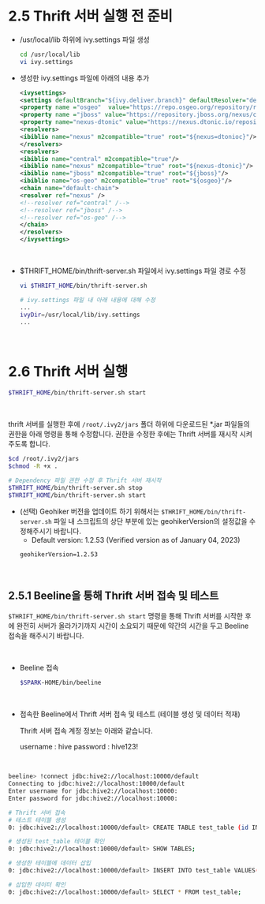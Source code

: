 # 2.5 Thrift 서버 실행 전 준비

- /usr/local/lib 하위에 ivy.settings 파일 생성 

  ```bash
  cd /usr/local/lib
  vi ivy.settings
  ```

- 생성한 ivy.settings 파일에 아래의 내용 추가

  ```xml
  <ivysettings>
  <settings defaultBranch="${ivy.deliver.branch}" defaultResolver="default-chain" />
  <property name ="osgeo"  value="https://repo.osgeo.org/repository/release/"/>
  <property name ="jboss" value="https://repository.jboss.org/nexus/congent/repositories/thirdparty-releases/"/>
  <property name="nexus-dtonic" value="https://nexus.dtonic.io/repository/maven-public"/>
  <resolvers>
  <ibiblio name="nexus" m2compatible="true" root="${nexus=dtonioc}"/>
  </resolvers>
  <resolvers>
  <ibiblio name="central" m2compatible="true"/>
  <ibiblio name="nexus" m2compatible="true" root="${nexus-dtonic}"/>
  <ibiblio name="jboss" m2compatible="true" root="${jboss}"/>
  <ibiblio name="os-geo" m2compatible="true" root="${osgeo}"/>
  <chain name="default-chain">
  <resolver ref="nexus" />
  <!--resolver ref="central" /-->
  <!--resolver ref="jboss" /-->
  <!--resolver ref="os-geo" /-->
  </chain>
  </resolvers>
  </ivysettings>
  ```

<br/>

- $THRIFT_HOME/bin/thrift-server.sh 파일에서 ivy.settings 파일 경로 수정

  ```bash
  vi $THRIFT_HOME/bin/thrift-server.sh

  # ivy.settings 파일 내 아래 내용에 대해 수정
  ...
  ivyDir=/usr/local/lib/ivy.settings
  ...
  ```

<br/>


# 2.6 Thrift 서버 실행

  ```bash
  $THRIFT_HOME/bin/thrift-server.sh start
  ```

<br/>

thrift 서버를 실행한 후에 `/root/.ivy2/jars` 폴더 하위에 다운로드된 *.jar 파일들의 권한을 아래 명령을 통해 수정합니다.
권한을 수정한 후에는 Thrift 서버를 재시작 시켜주도록 합니다.

  ```bash
  $cd /root/.ivy2/jars
  $chmod -R +x .

  # Dependency 파일 권한 수정 후 Thrift 서버 재시작
  $THRIFT_HOME/bin/thrift-server.sh stop
  $THRIFT_HOME/bin/thrift-server.sh start
  ```


- (선택) Geohiker 버전을 업데이트 하기 위해서는 `$THRIFT_HOME/bin/thrift-server.sh` 파일 내 스크립트의 상단 부분에 있는 geohikerVersion의 설정값을 수정해주시기 바랍니다.
  - Default version: 1.2.53 (Verified version as of January 04, 2023)
  ```aidl
  geohikerVersion=1.2.53
  ```

<br/>

## 2.5.1 Beeline을 통해 Thrift 서버 접속 및 테스트

`$THRIFT_HOME/bin/thrift-server.sh start` 명령을 통해 Thrift 서버를 시작한 후에 완전히 서버가 올라가기까지 시간이 소요되기 때문에 약간의 시간을 두고 Beeline 접속을 해주시기 바랍니다.

<br/>

- Beeline 접속
  ```bash
  $SPARK-HOME/bin/beeline
  ```

<br/>

- 접속한 Beeline에서 Thrift 서버 접속 및 테스트 (테이블 생성 및 데이터 적재)

  Thrift 서버 접속 계정 정보는 아래와 같습니다.

  username : hive
  password : hive123!

<br/>

  ```bash
  beeline> !connect jdbc:hive2://localhost:10000/default
  Connecting to jdbc:hive2://localhost:10000/default
  Enter username for jdbc:hive2://localhost:10000:
  Enter password for jdbc:hive2://localhost:10000:

  # Thrift 서버 접속
  # 테스트 테이블 생성
  0: jdbc:hive2://localhost:10000/default> CREATE TABLE test_table (id INT, name VARCHAR(50));

  # 생성된 test_table 테이블 확인
  0: jdbc:hive2://localhost:10000/default> SHOW TABLES;

  # 생성한 테이블에 데이터 삽입
  0: jdbc:hive2://localhost:10000/default> INSERT INTO test_table VALUES(1, 'lee');

  # 삽입한 데이터 확인
  0: jdbc:hive2://localhost:10000/default> SELECT * FROM test_table;
  ```